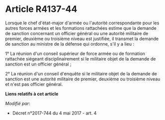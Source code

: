 # Article R4137-44

Lorsque le chef d'état-major d'armée ou l'autorité correspondante pour les autres forces armées et les formations rattachées
estime que la demande de sanction concernant un officier général ou une autorité militaire de premier, deuxième ou troisième
niveau est justifiée, il transmet la demande de sanction au ministre de la défense qui ordonne, s'il y a lieu :

1° La réunion d'un conseil supérieur de force armée ou de formation rattachée siégeant disciplinairement si le militaire
objet de la demande de sanction est un officier général ;

2° La réunion d'un conseil d'enquête si le militaire objet de la demande de sanction est une autorité militaire de premier,
deuxième ou troisième niveau et n'est pas officier général.

**Liens relatifs à cet article**

_Modifié par_:

  - Décret n°2017-744 du 4 mai 2017 - art. 4
